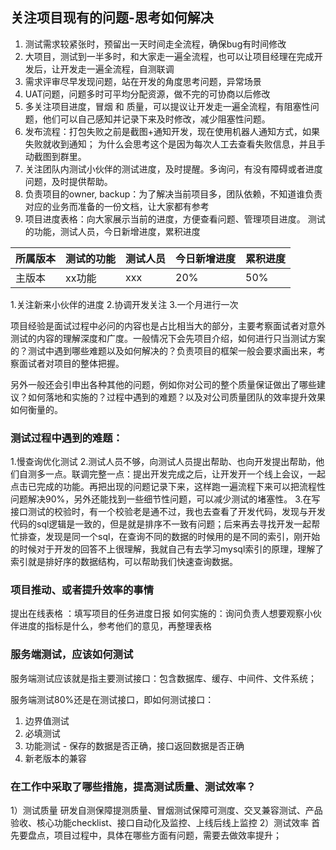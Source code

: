 ## 关注项目现有的问题-思考如何解决

1. 测试需求较紧张时，预留出一天时间走全流程，确保bug有时间修改
2. 大项目，测试到一半多时，和大家走一遍全流程，也可以让项目经理在完成开发后，让开发走一遍全流程，自测联调
3. 需求评审尽早发现问题，站在开发的角度思考问题，异常场景
4. UAT问题，问题多时可平均分配资源，做不完的可协商以后修改
5. 多关注项目进度，冒烟 和 质量，可以提议让开发走一遍全流程，有阻塞性问题，他们可以自己感知并记录下来及时修改，减少阻塞性问题。
6. 发布流程：打包失败之前是截图+通知开发，现在使用机器人通知方式，如果失败就收到通知； 为什么会思考这个是因为每次人工去查看失败信息，并且手动截图到群里。
7. 关注团队内测试小伙伴的测试进度，及时提醒。多询问，有没有障碍或者进度问题，及时提供帮助。
8. 负责项目的owner, backup：为了解决当前项目多，团队依赖，不知道谁负责对应的业务而准备的一份文档，让大家都有参考
9. 项目进度表格：向大家展示当前的进度，方便查看问题、管理项目进度。 测试的功能，测试人员，今日新增进度，累积进度

| 所属版本 | 测试的功能 | 测试人员 | 今日新增进度 | 累积进度 |
| -------- | ---------- | -------- | ------------ | -------- |
| 主版本   | xx功能     | xxx      | 20%          | 50%      |


1.关注新来小伙伴的进度
2.协调开发关注
3.一个月进行一次

项目经验是面试过程中必问的内容也是占比相当大的部分，主要考察面试者对意外测试的内容的理解深度和广度。一般情况下会先项目介绍，如何进行只当测试方案的？测试中遇到哪些难题以及如何解决的？负责项目的框架一般会要求画出来，考察面试者对项目的整体把握。

另外一般还会引申出各种其他的问题，例如你对公司的整个质量保证做出了哪些建议？如何落地和实施的？过程中遇到的难题？以及对公司质量团队的效率提升效果如何衡量的。

### 测试过程中遇到的难题：
1.慢查询优化测试
2.测试人员不够，向测试人员提出帮助、也向开发提出帮助，他们自测多一点。联调完整一点：提出开发完成之后，让开发开一个线上会议，一起点击已完成的功能。再把出现的问题记录下来，这样跑一遍流程下来可以把流程性问题解决90%，另外还能找到一些细节性问题，可以减少测试的堵塞性。
3.在写接口测试的校验时，有一个校验老是通不过，我也去查看了开发代码，发现与开发代码的sql逻辑是一致的，但是就是排序不一致有问题；后来再去寻找开发一起帮忙排查，发现是同一个sql，在查询不同的数据的时候用的是不同的索引，刚开始的时候对于开发的回答不上很理解，我就自己有去学习mysql索引的原理，理解了索引就是排好序的数据结构，可以帮助我们快速查询数据。

### 项目推动、或者提升效率的事情
提出在线表格 ：填写项目的任务进度日报
如何实施的：询问负责人想要观察小伙伴进度的指标是什么，参考他们的意见，再整理表格

### 服务端测试，应该如何测试

服务端测试应该就是指主要测试接口：包含数据库、缓存、中间件、文件系统；

服务端测试80%还是在测试接口，即如何测试接口：

1. 边界值测试
2. 必填测试
3. 功能测试  -  保存的数据是否正确，接口返回数据是否正确
4. 新老版本的兼容

### 在工作中采取了哪些措施，提高测试质量、测试效率？

 1）测试质量
 研发自测保障提测质量、冒烟测试保障可测度、交叉兼容测试、产品验收、核心功能checklist、接口自动化及监控、上线后线上监控
 2）测试效率
 首先要盘点，项目过程中，具体在哪些方面有问题，需要去做效率提升；